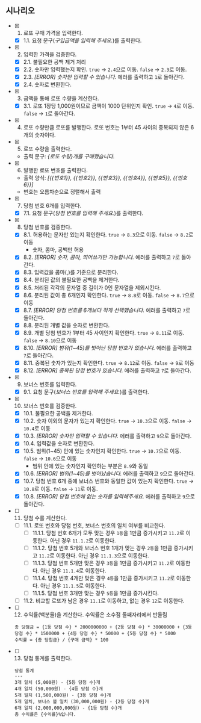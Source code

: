 ## 시나리오

- [x] 1. 로또 구매 가격을 입력한다.
  - [x] 1.1. 요청 문구(_구입금액을 입력해 주세요._)를 출력한다.
- [x] 2. 입력한 가격을 검증한다.
  - [x] 2.1. 불필요한 공백 제거 처리
  - [x] 2.2. 숫자만 입력했는지 확인. `true` -> `2.4`으로 이동. `false` -> `2.3`로 이동.
  - [x] 2.3. _[ERROR] 숫자만 입력할 수 있습니다._ 에러를 출력하고 `1`로 돌아간다.
  - [x] 2.4. 숫자로 변환한다.
- [x] 3. 금액을 통해 로또 수량을 계산한다.
  - [x] 3.1. 로또 1장당 1,000원이므로 금액이 1000 단위인지 확인. `true` -> `4`로 이동. `false` -> `1`로 돌아간다.
- [x] 4. 로또 수량만큼 로또를 발행한다. 로또 번호는 1부터 45 사이의 중복되지 않은 6개의 숫자이다.
- [x] 5. 로또 수량을 출력한다.
  - 출력 문구: _{로또 수량}개를 구매했습니다._
- [x] 6. 발행한 로또 번호를 출력한다.
  - 출력 양식: _[{{번호1}}, {{번호2}}, {{번호3}}, {{번호4}}, {{번호5}}, {{번호6}}]_
  - 번호는 오름차순으로 정렬해서 출력
- [x] 7. 당첨 번호 6개를 입력한다.
  - [x] 7.1. 요청 문구(_당첨 번호를 입력해 주세요._)를 출력한다.
- [x] 8. 당첨 번호를 검증한다.
  - [x] 8.1. 허용하는 문자만 있는지 확인한다. `true` -> `8.3`으로 이동. `false` -> `8.2`로 이동
    - 숫자, 콤마, 공백만 허용
  - [x] 8.2. _[ERROR] 숫자, 콤마, 띄어쓰기만 가능합니다._ 에러를 출력하고 `7`로 돌아간다.
  - [x] 8.3. 입력값을 콤마(,)를 기준으로 분리한다.
  - [x] 8.4. 분리된 값의 불필요한 공백을 제거한다.
  - [x] 8.5. 처리된 각각의 문자열 중 길이가 0인 문자열을 제외시킨다.
  - [x] 8.6. 분리된 값이 총 6개인지 확인한다. `true` -> `8.8`로 이동. `false` -> `8.7`으로 이동
  - [x] 8.7. _[ERROR] 당첨 번호를 6개보다 적게 선택했습니다._ 에러를 출력하고 `7`로 돌아간다.
  - [x] 8.8. 분리된 개별 값을 숫자로 변환한다.
  - [x] 8.9. 개별 당첨 번호가 1부터 45 사이인지 확인한다. `true` -> `8.11`로 이동. `false` -> `8.10`으로 이동
  - [x] 8.10. _[ERROR] 범위(1~45)를 벗어난 당첨 번호가 있습니다._ 에러를 출력하고 `7`로 돌아간다.
  - [x] 8.11. 중복된 숫자가 있는지 확인한다. `true` -> `8.12`로 이동. `false` -> `9`로 이동
  - [x] 8.12. _[ERROR] 중복된 당첨 번호가 있습니다._ 에러를 출력하고 `7`로 돌아간다.
- [x] 9. 보너스 번호를 입력한다.
  - [x] 9.1. 요청 문구(_보너스 번호를 입력해 주세요._)를 출력한다.
- [x] 10. 보너스 번호를 검증한다.
  - [x] 10.1. 불필요한 공백을 제거한다.
  - [x] 10.2. 숫자 이외의 문자가 있는지 확인한다. `true` -> `10.3`으로 이동. `false` -> `10.4`로 이동
  - [x] 10.3. _[ERROR] 숫자만 입력할 수 있습니다._ 에러를 출력하고 `9`으로 돌아간다.
  - [x] 10.4. 입력값을 숫자로 변환한다.
  - [x] 10.5. 범위(1~45) 안에 있는 숫자인지 확인한다. `true` -> `10.7`으로 이동. `false` -> `10.6`으로 이동
    - 범위 안에 있는 숫자인지 확인하는 부분은 `8.9`와 동일
  - [x] 10.6. _[ERROR] 범위(1~45)를 벗어났습니다._ 에러를 출력하고 `9`으로 돌아간다.
  - [x] 10.7. 당첨 번호 6개 중에 보너스 번호와 동일한 값이 있는지 확인한다. `true` -> `10.8`로 이동. `false` -> `11`로 이동.
  - [x] 10.8. _[ERROR] 당첨 번호에 없는 숫자를 입력해주세요._ 에러를 출력하고 `9`으로 돌아간다.
- [ ] 11. 당첨 수를 계산한다.
  - [ ] 11.1. 로또 번호와 당첨 번호, 보너스 번호의 일치 여부를 비교한다.
    - [ ] 11.1.1. 당첨 번호 6개가 모두 맞는 경우 `1등`을 1만큼 증가시키고 `11.2`로 이동한다. 아닌 경우 `11.1.2`로 이동한다.
    - [ ] 11.1.2. 당첨 번호 5개와 보너스 번호 1개가 맞는 경우 `2등`을 1만큼 증가시키고 `11.2`로 이동한다. 아닌 경우 `11.1.3`으로 이동한다.
    - [ ] 11.1.3. 당첨 번호 5개만 맞은 경우 `3등`을 1만큼 증가시키고 `11.2`로 이동한다. 아닌 경우 `11.1.4`로 이동한다.
    - [ ] 11.1.4. 당첨 번호 4개만 맞은 경우 `4등`을 1만큼 증가시키고 `11.2`로 이동한다. 아닌 경우 `11.1.5`로 이동한다.
    - [ ] 11.1.5. 당첨 번호 3개만 맞는 경우 `5등`을 1만큼 증가시킨다.
  - [ ] 11.2. 비교할 로또가 남은 경우 `11.1`로 이동하고, 없는 경우 `12`로 이동한다.
- [ ] 12. 수익률(백분율)을 계산한다. 수익률은 소수점 둘째자리에서 반올림
  ```
  총 당첨금 = {1등 당첨 수} * 2000000000 + {2등 당첨 수} * 30000000 + {3등 당첨 수} * 1500000 + {4등 당첨 수} * 50000 + {5등 당첨 수} * 5000
  수익률 = {총 당첨금} / {구매 금액} * 100
  ```
- [ ] 13. 당첨 통계를 출력한다.
  ```
  당첨 통계
  ---
  3개 일치 (5,000원) - {5등 당첨 수}개
  4개 일치 (50,000원) - {4등 당첨 수}개
  5개 일치 (1,500,000원) - {3등 당첨 수}개
  5개 일치, 보너스 볼 일치 (30,000,000원) - {2등 당첨 수}개
  6개 일치 (2,000,000,000원) - {1등 당첨 수}개
  총 수익률은 {수익률}%입니다.
  ```
